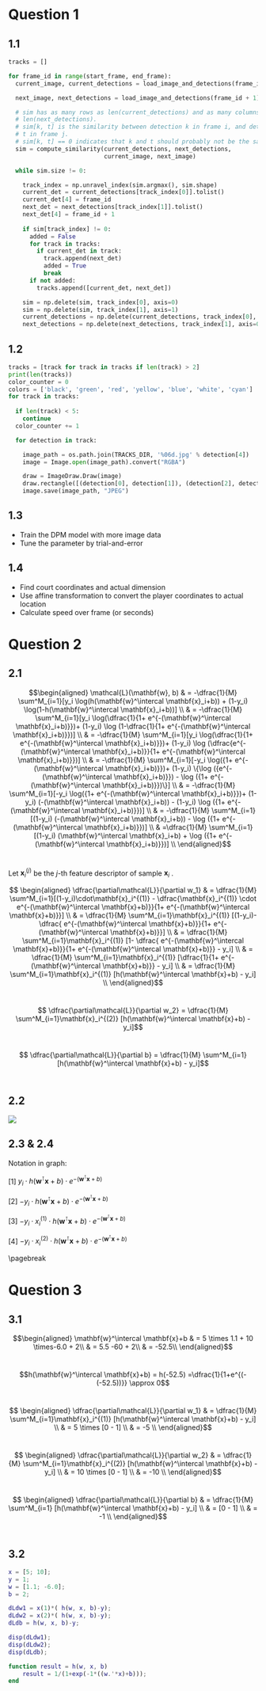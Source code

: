 # Question 1

## 1.1
~~~python
tracks = []

for frame_id in range(start_frame, end_frame):
  current_image, current_detections = load_image_and_detections(frame_id)

  next_image, next_detections = load_image_and_detections(frame_id + 1)

  # sim has as many rows as len(current_detections) and as many columns as
  # len(next_detections).
  # sim[k, t] is the similarity between detection k in frame i, and detection
  # t in frame j.
  # sim[k, t] == 0 indicates that k and t should probably not be the same track.
  sim = compute_similarity(current_detections, next_detections,
                           current_image, next_image)

  while sim.size != 0:

    track_index = np.unravel_index(sim.argmax(), sim.shape)
    current_det = current_detections[track_index[0]].tolist()
    current_det[4] = frame_id
    next_det = next_detections[track_index[1]].tolist()
    next_det[4] = frame_id + 1
    
    if sim[track_index] != 0:
      added = False
      for track in tracks:
        if current_det in track:
          track.append(next_det)
          added = True
          break
      if not added:
        tracks.append([current_det, next_det])

    sim = np.delete(sim, track_index[0], axis=0)
    sim = np.delete(sim, track_index[1], axis=1)
    current_detections = np.delete(current_detections, track_index[0], axis=0)
    next_detections = np.delete(next_detections, track_index[1], axis=0)
~~~

## 1.2
~~~python
tracks = [track for track in tracks if len(track) > 2]
print(len(tracks))
color_counter = 0
colors = ['black', 'green', 'red', 'yellow', 'blue', 'white', 'cyan']
for track in tracks:
  
  if len(track) < 5:
    continue
  color_counter += 1

  for detection in track:

    image_path = os.path.join(TRACKS_DIR, '%06d.jpg' % detection[4])
    image = Image.open(image_path).convert("RGBA")

    draw = ImageDraw.Draw(image)
    draw.rectangle([(detection[0], detection[1]), (detection[2], detection[3])], outline=colors[color_counter])
    image.save(image_path, "JPEG")
~~~

## 1.3

* Train the DPM model with more image data
* Tune the parameter by trial-and-error

## 1.4

* Find court coordinates and actual dimension
* Use affine transformation to convert the player coordinates to actual location
* Calculate speed over frame (or seconds)

# Question 2

## 2.1

$$\begin{aligned}
\mathcal{L}(\mathbf{w}, b) & = -\dfrac{1}{M} \sum^M_{i=1}[y_i \log(h(\mathbf{w}^\intercal \mathbf{x}_i+b)) + (1-y_i) \log(1-h(\mathbf{w}^\intercal \mathbf{x}_i+b))]  \\
& = -\dfrac{1}{M} \sum^M_{i=1}[y_i \log(\dfrac{1}{1+  e^{-(\mathbf{w}^\intercal \mathbf{x}_i+b)}})+ (1-y_i) \log (1-\dfrac{1}{1+  e^{-(\mathbf{w}^\intercal \mathbf{x}_i+b)}})] \\
& = -\dfrac{1}{M} \sum^M_{i=1}[y_i \log(\dfrac{1}{1+  e^{-(\mathbf{w}^\intercal \mathbf{x}_i+b)}})+ (1-y_i) \log (\dfrac{e^{-(\mathbf{w}^\intercal \mathbf{x}_i+b)}}{1+  e^{-(\mathbf{w}^\intercal \mathbf{x}_i+b)}})] \\
& = -\dfrac{1}{M} \sum^M_{i=1}[-y_i \log({1+  e^{-(\mathbf{w}^\intercal \mathbf{x}_i+b)}})+ (1-y_i) \{\log ({e^{-(\mathbf{w}^\intercal \mathbf{x}_i+b)}}) - \log ({1+  e^{-(\mathbf{w}^\intercal \mathbf{x}_i+b)}})\}] \\
& = -\dfrac{1}{M} \sum^M_{i=1}[-y_i \log({1+  e^{-(\mathbf{w}^\intercal \mathbf{x}_i+b)}})+ (1-y_i) (-(\mathbf{w}^\intercal \mathbf{x}_i+b)) - (1-y_i) \log ({1+  e^{-(\mathbf{w}^\intercal \mathbf{x}_i+b)}})] \\
& = -\dfrac{1}{M} \sum^M_{i=1}[(1-y_i) (-(\mathbf{w}^\intercal \mathbf{x}_i+b)) - \log ({1+  e^{-(\mathbf{w}^\intercal \mathbf{x}_i+b)}})] \\
& =\dfrac{1}{M} \sum^M_{i=1}[(1-y_i) (\mathbf{w}^\intercal \mathbf{x}_i+b) + \log ({1+  e^{-(\mathbf{w}^\intercal \mathbf{x}_i+b)}})] \\
\end{aligned}$$
<br>

Let $\mathbf{x}_i^{(j)}$ be the $j$-th feature descriptor of sample $\mathbf{x}_i$ . 

$$ \begin{aligned}
\dfrac{\partial\mathcal{L}}{\partial w_1} & = \dfrac{1}{M} \sum^M_{i=1}[(1-y_i)\cdot\mathbf{x}_i^{(1)} - \dfrac{\mathbf{x}_i^{(1)} \cdot e^{-(\mathbf{w}^\intercal \mathbf{x}+b)}}{1+  e^{-(\mathbf{w}^\intercal \mathbf{x}+b)}}] \\
& = \dfrac{1}{M} \sum^M_{i=1}\mathbf{x}_i^{(1)} [(1-y_i)- \dfrac{ e^{-(\mathbf{w}^\intercal \mathbf{x}+b)}}{1+  e^{-(\mathbf{w}^\intercal \mathbf{x}+b)}}] \\
& = \dfrac{1}{M} \sum^M_{i=1}\mathbf{x}_i^{(1)} [1- \dfrac{ e^{-(\mathbf{w}^\intercal \mathbf{x}+b)}}{1+  e^{-(\mathbf{w}^\intercal \mathbf{x}+b)}} - y_i] \\
& = \dfrac{1}{M} \sum^M_{i=1}\mathbf{x}_i^{(1)} [\dfrac{1}{1+  e^{-(\mathbf{w}^\intercal \mathbf{x}+b)}} - y_i] \\
& = \dfrac{1}{M} \sum^M_{i=1}\mathbf{x}_i^{(1)} [h(\mathbf{w}^\intercal \mathbf{x}+b) - y_i] \\
\end{aligned}$$
<br>

$$ \dfrac{\partial\mathcal{L}}{\partial w_2} = \dfrac{1}{M} \sum^M_{i=1}\mathbf{x}_i^{(2)} [h(\mathbf{w}^\intercal \mathbf{x}+b) - y_i]$$
<br>

$$ \dfrac{\partial\mathcal{L}}{\partial b} = \dfrac{1}{M} \sum^M_{i=1} [h(\mathbf{w}^\intercal \mathbf{x}+b) - y_i]$$
<br>

## 2.2
![](q2_2.png)

## 2.3 & 2.4

Notation in graph:

[1] $y_i\cdot h(\mathbf{w}^\intercal \mathbf{x}+b) \cdot e^{-(\mathbf{w}^\intercal \mathbf{x}+b)}$

[2] $-y_i\cdot h(\mathbf{w}^\intercal \mathbf{x}+b) \cdot e^{-(\mathbf{w}^\intercal \mathbf{x}+b)}$

[3] $-y_i\cdot x_i^{(1)} \cdot h(\mathbf{w}^\intercal \mathbf{x}+b) \cdot e^{-(\mathbf{w}^\intercal \mathbf{x}+b)}$

[4] $-y_i\cdot x_i^{(2)} \cdot h(\mathbf{w}^\intercal \mathbf{x}+b) \cdot e^{-(\mathbf{w}^\intercal \mathbf{x}+b)}$

\pagebreak

# Question 3

## 3.1
$$\begin{aligned}
\mathbf{w}^\intercal \mathbf{x}+b & = 5 \times 1.1 + 10 \times-6.0 + 2\\ 
& = 5.5 -60 + 2\\
& = -52.5\\
\end{aligned}$$
<br>

$$h(\mathbf{w}^\intercal \mathbf{x}+b) = h(-52.5) =\dfrac{1}{1+e^{(-(-52.5))}} \approx 0$$
<br>

$$ \begin{aligned}
\dfrac{\partial\mathcal{L}}{\partial w_1} & = \dfrac{1}{M} \sum^M_{i=1}\mathbf{x}_i^{(1)} [h(\mathbf{w}^\intercal \mathbf{x}+b) - y_i] \\
& = 5 \times [0 - 1] \\
& = -5 \\
\end{aligned}$$
<br>

$$ \begin{aligned}
\dfrac{\partial\mathcal{L}}{\partial w_2} & = \dfrac{1}{M} \sum^M_{i=1}\mathbf{x}_i^{(2)} [h(\mathbf{w}^\intercal \mathbf{x}+b) - y_i] \\
& = 10 \times [0 - 1] \\
& = -10 \\
\end{aligned}$$
<br>

$$ \begin{aligned}
\dfrac{\partial\mathcal{L}}{\partial b} & = \dfrac{1}{M} \sum^M_{i=1} [h(\mathbf{w}^\intercal \mathbf{x}+b) - y_i] \\
& = [0 - 1] \\
& = -1 \\
\end{aligned}$$
<br>

## 3.2

~~~matlab
x = [5; 10];
y = 1;
w = [1.1; -6.0];
b = 2;

dLdw1 = x(1)*( h(w, x, b)-y);
dLdw2 = x(2)*( h(w, x, b)-y);
dLdb = h(w, x, b)-y;

disp(dLdw1);
disp(dLdw2);
disp(dLdb);

function result = h(w, x, b)
    result = 1/(1+exp(-1*((w.'*x)+b)));
end
~~~